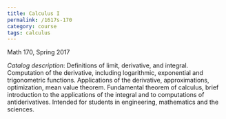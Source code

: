 ```yaml
---
title: Calculus I
permalink: /1617s-170
category: course
tags: calculus
---
```


Math 170, Spring 2017<!--more-->

*Catalog description*: Definitions of limit, derivative, and integral. Computation of the derivative, including logarithmic, exponential and trigonometric functions. Applications of the derivative, approximations, optimization, mean value theorem. Fundamental theorem of calculus, brief introduction to the applications of the integral and to computations of antiderivatives. Intended for students in engineering, mathematics and the sciences.
